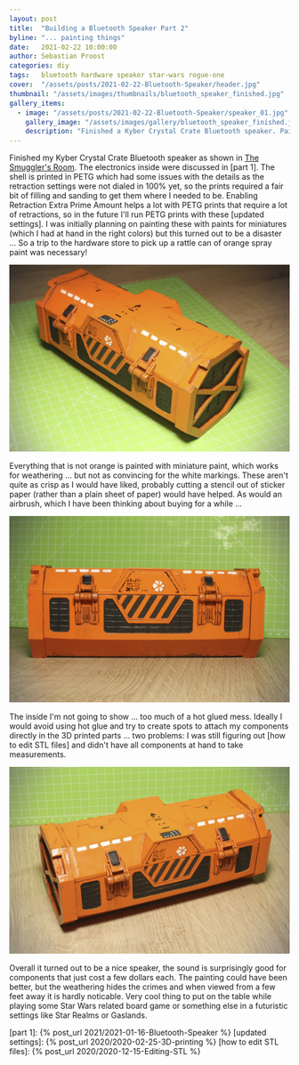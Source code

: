 ```yaml
---
layout: post
title:  "Building a Bluetooth Speaker Part 2"
byline: "... painting things"
date:   2021-02-22 10:00:00
author: Sebastian Proost
categories: diy
tags:	bluetooth hardware speaker star-wars rogue-one
cover:  "/assets/posts/2021-02-22-Bluetooth-Speaker/header.jpg"
thumbnail: "/assets/images/thumbnails/bluetooth_speaker_finished.jpg"
gallery_items:
  - image: "/assets/posts/2021-02-22-Bluetooth-Speaker/speaker_01.jpg"
    gallery_image: "/assets/images/gallery/bluetooth_speaker_finished.jpg"
    description: "Finished a Kyber Crystal Crate Bluetooth speaker. Paint job is a bit sloppy ... a future project might be a good reason to pick up an airbrush ;-)"
---
```


Finished my Kyber Crystal Crate Bluetooth speaker as shown in [The Smuggler's Room]. The electronics inside were 
discussed in [part 1]. The shell is printed in PETG which had some issues with the details as the retraction settings
were not dialed in 100% yet, so the prints required a fair bit of filling and sanding to get them
where I needed to be. Enabling Retraction Extra Prime Amount helps a lot with PETG prints that require a lot of 
retractions, so in the future I'll run PETG prints with these [updated settings].
I was initially planning on painting these with paints for miniatures (which I had at hand in the right colors) but this 
turned out to be a disaster ... So a trip to the hardware store to pick up a rattle can of orange spray paint was 
necessary!

![Kyber Crystal Crate Bluetooth speaker](/assets/posts/2021-02-22-Bluetooth-Speaker/speaker_01.jpg)

Everything that is not orange is painted with miniature paint, which works for weathering ... but not as convincing for
the white markings. These aren't quite as crisp as I would have liked, probably cutting a stencil out of sticker paper
(rather than a plain sheet of paper) would have helped. As would an airbrush, which I have been thinking about buying
for a while ...

![Kyber Crystal Crate Bluetooth speaker](/assets/posts/2021-02-22-Bluetooth-Speaker/speaker_02.jpg)

The inside I'm not going to show ... too much of a hot glued mess. Ideally I would avoid using hot glue and try to 
create spots to attach my components directly in the 3D printed parts ... two problems: I was still figuring out 
[how to edit STL files] and didn't have all components at hand to take measurements. 

![Kyber Crystal Crate Bluetooth speaker](/assets/posts/2021-02-22-Bluetooth-Speaker/speaker_03.jpg)

Overall it turned out to be a nice speaker, the sound is surprisingly good for components that just cost a few dollars 
each. The painting could have been better, but the weathering hides the crimes and when viewed from a few feet away it
is hardly noticable. Very cool thing to put on the table while playing some Star Wars related board game or something
else in a futuristic settings like Star Realms or Gaslands.

[The Smuggler's Room]: https://www.youtube.com/watch?v=2wUlkyUbZ-I
[part 1]: {% post_url 2021/2021-01-16-Bluetooth-Speaker %}
[updated settings]: {% post_url 2020/2020-02-25-3D-printing %}
[how to edit STL files]: {% post_url 2020/2020-12-15-Editing-STL %}
